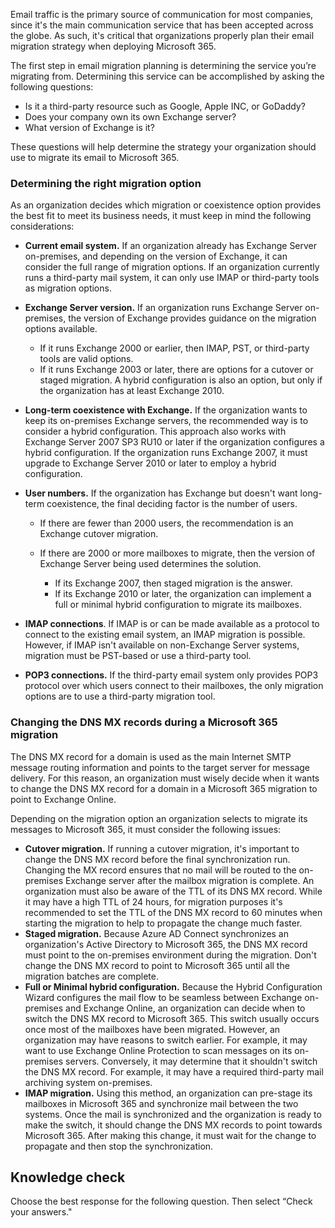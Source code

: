 Email traffic is the primary source of communication for most companies, since it's the main communication service that has been accepted across the globe. As such, it's critical that organizations properly plan their email migration strategy when deploying Microsoft 365.

The first step in email migration planning is determining the service you’re migrating from. Determining this service can be accomplished by asking the following questions:

 -  Is it a third-party resource such as Google, Apple INC, or GoDaddy?
 -  Does your company own its own Exchange server?
 -  What version of Exchange is it?

These questions will help determine the strategy your organization should use to migrate its email to Microsoft 365.

### Determining the right migration option

As an organization decides which migration or coexistence option provides the best fit to meet its business needs, it must keep in mind the following considerations:

 -  **Current email system.** If an organization already has Exchange Server on-premises, and depending on the version of Exchange, it can consider the full range of migration options. If an organization currently runs a third-party mail system, it can only use IMAP or third-party tools as migration options.
 -  **Exchange Server version.** If an organization runs Exchange Server on-premises, the version of Exchange provides guidance on the migration options available.
    
     -  If it runs Exchange 2000 or earlier, then IMAP, PST, or third-party tools are valid options.
     -  If it runs Exchange 2003 or later, there are options for a cutover or staged migration. A hybrid configuration is also an option, but only if the organization has at least Exchange 2010.
 -  **Long-term coexistence with Exchange.** If the organization wants to keep its on-premises Exchange servers, the recommended way is to consider a hybrid configuration. This approach also works with Exchange Server 2007 SP3 RU10 or later if the organization configures a hybrid configuration. If the organization runs Exchange 2007, it must upgrade to Exchange Server 2010 or later to employ a hybrid configuration.
 -  **User numbers.** If the organization has Exchange but doesn't want long-term coexistence, the final deciding factor is the number of users.
    
     -  If there are fewer than 2000 users, the recommendation is an Exchange cutover migration.
     -  If there are 2000 or more mailboxes to migrate, then the version of Exchange Server being used determines the solution.
        
         -  If its Exchange 2007, then staged migration is the answer.
         -  If its Exchange 2010 or later, the organization can implement a full or minimal hybrid configuration to migrate its mailboxes.
 -  **IMAP connections**. If IMAP is or can be made available as a protocol to connect to the existing email system, an IMAP migration is possible. However, if IMAP isn't available on non-Exchange Server systems, migration must be PST-based or use a third-party tool.
 -  **POP3 connections.** If the third-party email system only provides POP3 protocol over which users connect to their mailboxes, the only migration options are to use a third-party migration tool.

### Changing the DNS MX records during a Microsoft 365 migration

The DNS MX record for a domain is used as the main Internet SMTP message routing information and points to the target server for message delivery. For this reason, an organization must wisely decide when it wants to change the DNS MX record for a domain in a Microsoft 365 migration to point to Exchange Online.

Depending on the migration option an organization selects to migrate its messages to Microsoft 365, it must consider the following issues:

 -  **Cutover migration.** If running a cutover migration, it's important to change the DNS MX record before the final synchronization run. Changing the MX record ensures that no mail will be routed to the on-premises Exchange server after the mailbox migration is complete. An organization must also be aware of the TTL of its DNS MX record. While it may have a high TTL of 24 hours, for migration purposes it's recommended to set the TTL of the DNS MX record to 60 minutes when starting the migration to help to propagate the change much faster.
 -  **Staged migration.** Because Azure AD Connect synchronizes an organization's Active Directory to Microsoft 365, the DNS MX record must point to the on-premises environment during the migration. Don't change the DNS MX record to point to Microsoft 365 until all the migration batches are complete.
 -  **Full or Minimal hybrid configuration.** Because the Hybrid Configuration Wizard configures the mail flow to be seamless between Exchange on-premises and Exchange Online, an organization can decide when to switch the DNS MX record to Microsoft 365. This switch usually occurs once most of the mailboxes have been migrated. However, an organization may have reasons to switch earlier. For example, it may want to use Exchange Online Protection to scan messages on its on-premises servers. Conversely, it may determine that it shouldn't switch the DNS MX record. For example, it may have a required third-party mail archiving system on-premises.
 -  **IMAP migration.** Using this method, an organization can pre-stage its mailboxes in Microsoft 365 and synchronize mail between the two systems. Once the mail is synchronized and the organization is ready to make the switch, it should change the DNS MX records to point towards Microsoft 365. After making this change, it must wait for the change to propagate and then stop the synchronization.

## Knowledge check

Choose the best response for the following question. Then select “Check your answers."